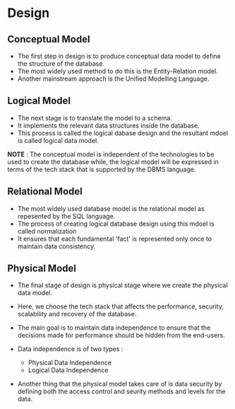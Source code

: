 # Design

## Conceptual Model

- The first step in design is to produce conceptual data model to define the structure of the database.
- The most widely used method to do this is the Entity-Relation model.
- Another mainstream approach is the Unified Modelling Language.

## Logical Model

- The next stage is to translate the model to a schema.
- It implements the relevant data structures inside the database.
- This process is called the logical dabase design and the resultant mdoel is called logical data model.

**NOTE** : The conceptual model is independent of the technologies to be used to create the database while, the logical model will be expressed in terms of the tech stack that is supported by the DBMS language.

## Relational Model

- The most widely used database model is the relational model as repesented by the SQL language.
- The process of creating logical database design using this mdoel is called normalization
- It ensures that each fundamental 'fact' is represented only once to maintain data consistency.

## Physical Model

- The final stage of design is physical stage where we create the physical data model.
- Here, we choose the tech stack that affects the performance, security, scalability and recovery of the database.
- The main goal is to maintain data independence to ensure that the decisions made for performance should be hidden from the end-users.

- Data independence is of two types :
  - Physical Data Independence
  - Logical Data Independence

- Another thing that the physical model takes care of is data security by defining both the access control and seurity methods and levels for the data.
